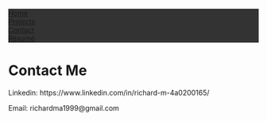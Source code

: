 <html>
<head>
<style>
ul {
  list-style-type: none;
  margin: 0;
  padding: 0;
  overflow: auto;
  background-color: #333;
}

li {
  float: left;
}

li a {
  display: block;
  color: white;
  text-align: center;
  padding: 14px 16px;
  text-decoration: none;
}

li a:hover {
  background-color: #111;
}
</style>
</head>
<body>

<ul>
  <li><a class="active" href="#home">Home</a></li>
  <li><a href="#projects">Projects</a></li>
  <li><a href="/contact">Contact</a></li>
  <li><a href="#resume">Résumé</a></li>
</ul>
<h1>Contact Me</h1>
<p>Linkedin: https://www.linkedin.com/in/richard-m-4a0200165/</p>
<p>Email: richardma1999@gmail.com</p>
</body>
</html>
